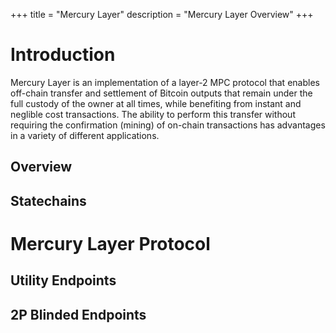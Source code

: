 +++
title = "Mercury Layer"
description = "Mercury Layer Overview"
+++

# Introduction

Mercury Layer is an implementation of a layer-2 MPC protocol that enables off-chain transfer and settlement of Bitcoin outputs that remain under the full custody of the owner at all times, while benefiting from instant and neglible cost transactions. The ability to perform this transfer without requiring the confirmation (mining) of on-chain transactions has advantages in a variety of different applications.

## Overview

## Statechains

# Mercury Layer Protocol

## Utility Endpoints

## 2P Blinded Endpoints


